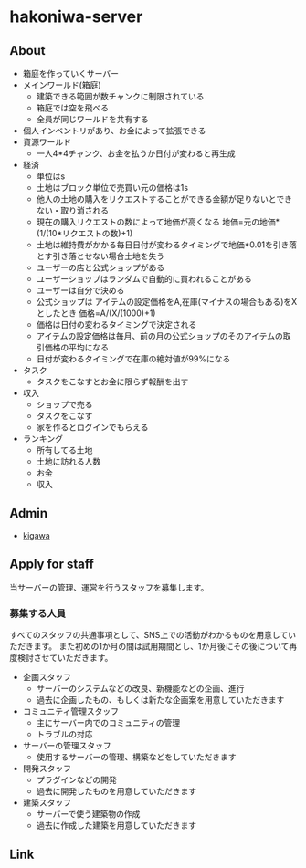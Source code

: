 # hakoniwa-server

## About

* 箱庭を作っていくサーバー
* メインワールド(箱庭)
    * 建築できる範囲が数チャンクに制限されている
    * 箱庭では空を飛べる
    * 全員が同じワールドを共有する
* 個人インベントリがあり、お金によって拡張できる
* 資源ワールド
    * 一人4*4チャンク、お金を払うか日付が変わると再生成
* 経済
    * 単位はs
    * 土地はブロック単位で売買い元の価格は1s
    * 他人の土地の購入をリクエストすることができる金額が足りないとできない・取り消される
    * 現在の購入リクエストの数によって地価が高くなる 地価=元の地価*(1/(10*リクエストの数)+1)
    * 土地は維持費がかかる毎日日付が変わるタイミングで地価*0.01を引き落とす引き落とせない場合土地を失う
    * ユーザーの店と公式ショップがある
    * ユーザーショップはランダムで自動的に買われることがある
    * ユーザーは自分で決める
    * 公式ショップは アイテムの設定価格をA,在庫(マイナスの場合もある)をXとしたとき 価格=A/(X/(1000)+1)
    * 価格は日付の変わるタイミングで決定される
    * アイテムの設定価格は毎月、前の月の公式ショップのそのアイテムの取引価格の平均になる
    * 日付が変わるタイミングで在庫の絶対値が99%になる
* タスク
    * タスクをこなすとお金に限らず報酬を出す
* 収入
    * ショップで売る
    * タスクをこなす
    * 家を作るとログインでもらえる
* ランキング
    * 所有してる土地
    * 土地に訪れる人数
    * お金
    * 収入

## Admin

* [kigawa](https://github.com/kigawa01)

## Apply for staff

当サーバーの管理、運営を行うスタッフを募集します。

### 募集する人員

すべてのスタッフの共通事項として、SNS上での活動がわかるものを用意していただきます。
また初めの1か月の間は試用期間とし、1か月後にその後について再度検討させていただきます。

* 企画スタッフ
    * サーバーのシステムなどの改良、新機能などの企画、進行
    * 過去に企画したもの、もしくは新たな企画案を用意していただきます
* コミュニティ管理スタッフ
    * 主にサーバー内でのコミュニティの管理
    * トラブルの対応
* サーバーの管理スタッフ
    * 使用するサーバーの管理、構築などをしていただきます
* 開発スタッフ
    * プラグインなどの開発
    * 過去に開発したものを用意していただきます
* 建築スタッフ
    * サーバーで使う建築物の作成
    * 過去に作成した建築を用意していただきます

## Link

